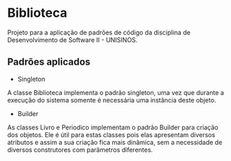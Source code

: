 # Biblioteca

Projeto para a aplicação de padrões de código da disciplina de Desenvolvimento de Software II - UNISINOS.

## Padrões aplicados

* Singleton

A classe Biblioteca implementa o padrão singleton, uma vez que durante a execução do sistema somente é necessária uma instância deste objeto.

* Builder

As classes Livro e Periodico implementam o padrão Builder para criação dos objetos. Ele é útil para estas classes pois elas apresentam diversos atributos e assim a sua criação fica mais dinâmica, sem a necessidade de diversos construtores com parâmetros diferentes.
